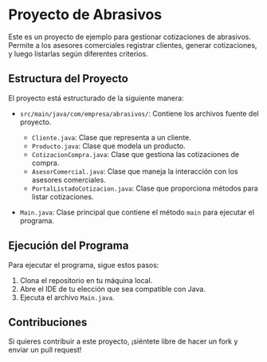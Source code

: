 # Proyecto de Abrasivos

Este es un proyecto de ejemplo para gestionar cotizaciones de abrasivos. Permite a los asesores comerciales registrar clientes, generar cotizaciones, y luego listarlas según diferentes criterios.

## Estructura del Proyecto

El proyecto está estructurado de la siguiente manera:

- `src/main/java/com/empresa/abrasivos/`: Contiene los archivos fuente del proyecto.
  - `Cliente.java`: Clase que representa a un cliente.
  - `Producto.java`: Clase que modela un producto.
  - `CotizacionCompra.java`: Clase que gestiona las cotizaciones de compra.
  - `AsesorComercial.java`: Clase que maneja la interacción con los asesores comerciales.
  - `PortalListadoCotizacion.java`: Clase que proporciona métodos para listar cotizaciones.

- `Main.java`: Clase principal que contiene el método `main` para ejecutar el programa.

## Ejecución del Programa

Para ejecutar el programa, sigue estos pasos:

1. Clona el repositorio en tu máquina local.
2. Abre el IDE de tu elección que sea compatible con Java.
3. Ejecuta el archivo `Main.java`.

## Contribuciones

Si quieres contribuir a este proyecto, ¡siéntete libre de hacer un fork y enviar un pull request!
